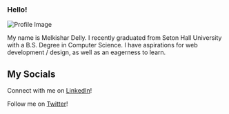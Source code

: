 ### Hello! 

![Profile Image](https://blog.edx.org/wp-content/uploads/2016/07/FrontEndDev.jpg)

My name is Melkishar Delly. I recently graduated from Seton Hall University with a B.S. Degree in Computer Science. I have aspirations for web development / design, as well as an eagerness to learn.

## My Socials 

Connect with me on [LinkedIn](https://www.linkedin.com/in/melkishar-delly-702a42177)!

Follow me on [Twitter](https://www.twitter.com/dmelkishar)!
